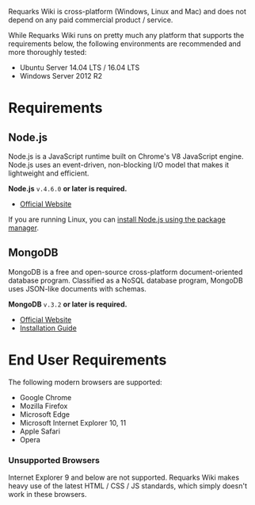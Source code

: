<!-- TITLE: Prerequisites -->
<!-- SUBTITLE: A quick summary of Prerequisites -->

Requarks Wiki is cross-platform (Windows, Linux and Mac) and does not depend on any paid commercial product / service.

While Requarks Wiki runs on pretty much any platform that supports the requirements below, the following environments are recommended and more thoroughly tested:

- Ubuntu Server 14.04 LTS / 16.04 LTS
- Windows Server 2012 R2

# Requirements
## Node.js

Node.js is a JavaScript runtime built on Chrome's V8 JavaScript engine. Node.js uses an event-driven, non-blocking I/O model that makes it lightweight and efficient.

**Node.js** `v.4.6.0` **or later is required.**

- [Official Website](https://nodejs.org/)

If you are running Linux, you can [install Node.js using the package manager](https://nodejs.org/en/download/package-manager/).

## MongoDB
MongoDB is a free and open-source cross-platform document-oriented database program. Classified as a NoSQL database program, MongoDB uses JSON-like documents with schemas.

**MongoDB** `v.3.2` **or later is required.**

- [Official Website](https://www.mongodb.com/)
- [Installation Guide](https://docs.mongodb.com/manual/administration/install-community/)

# End User Requirements
The following modern browsers are supported:

- Google Chrome
- Mozilla Firefox
- Microsoft Edge
- Microsoft Internet Explorer 10, 11
- Apple Safari
- Opera

### Unsupported Browsers
Internet Explorer 9 and below are not supported. Requarks Wiki makes heavy use of the latest HTML / CSS / JS standards, which simply doesn't work in these browsers.
